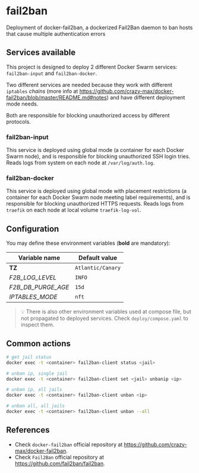 # fail2ban

Deployment of docker-fail2ban, a dockerized Fail2Ban daemon to ban hosts that cause multiple authentication errors

## Services available

This project is designed to deploy 2 different Docker Swarm services: `fail2ban-input` and `fail2ban-docker`.

Two different services are needed because they work with different `iptables` *chains* (more info at <https://github.com/crazy-max/docker-fail2ban/blob/master/README.md#notes>) and have different deployment mode needs.

Both are responsible for blocking unauthorized access by different protocols.

### fail2ban-input

This service is deployed using global mode (a container for each Docker Swarm node), and is responsible for blocking unauthorized SSH login tries. Reads logs from system on each node at `/var/log/auth.log`.

### fail2ban-docker

This service is deployed using global mode with placement restrictions (a container for each Docker Swarm node meeting label requirements), and is responsible for blocking unauthorized HTTPS requests. Reads logs from `traefik` on each node at local volume `traefik-log-vol`.

## Configuration

You may define these environment variables (**bold** are mandatory):

| Variable name | Default value |
| - | - |
| **TZ** | `Atlantic/Canary` |
| *F2B_LOG_LEVEL* | `INFO` |
| *F2B_DB_PURGE_AGE* | `15d` |
| *IPTABLES_MODE* | `nft` |

> :bulb: There is also other environment variables used at compose file, but not propagated to deployed services. Check `deploy/compose.yaml` to inspect them.

## Common actions

```sh
# get jail status
docker exec -t <container> fail2ban-client status <jail>

# unban ip, single jail
docker exec -t <container> fail2ban-client set <jail> unbanip <ip>

# unban ip, all jails
docker exec -t <container> fail2ban-client unban <ip>

# unban all, all jails
docker exec -t <container> fail2ban-client unban --all
```

## References

- Check `docker-fail2ban` official repository at <https://github.com/crazy-max/docker-fail2ban>.
- Check `Fail2Ban` official repository at <https://github.com/fail2ban/fail2ban>.
